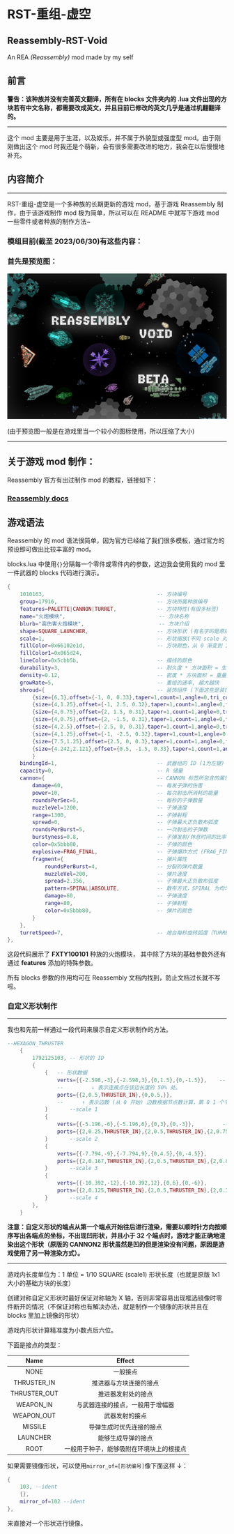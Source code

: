# RST-重组-虚空

## Reassembly-RST-Void

An REA _(Reassembly)_ mod made by my self

## 前言

**警告：该种族并没有完善英文翻译，所有在 blocks 文件夹内的 .lua 文件出现的方块若有中文名称，都需要改成英文，并且目前已修改的英文几乎是通过机翻翻译的。**

---

这个 mod 主要是用于生涯，以及娱乐，并不属于外貌型或强度型 mod。由于刚刚做出这个 mod 时我还是个萌新，会有很多需要改进的地方，我会在以后慢慢地补充。

## 内容简介

---

RST-重组-虚空是一个多种族的长期更新的游戏 mod，基于游戏 Reassembly 制作，由于该游戏制作 mod 极为简单，所以可以在 README 中就写下游戏 mod 一些零件或者种族的制作方法~

### 模组目前(截至 2023/06/30)有这些内容：

### 首先是预览图：

![Preview](preview.png)

(由于预览图一般是在游戏里当一个较小的图标使用，所以压缩了大小)

---

## 关于游戏 mod 制作：

Reassembly 官方有出过制作 mod 的教程，链接如下：

### [ **Reassembly docs** ](http://www.anisopteragames.com/docs/ "Docs|REASSEMBLY")

## 游戏语法

Reassembly 的 mod 语法很简单，因为官方已经给了我们很多模板，通过官方的预设即可做出比较丰富的 mod。

blocks.lua 中使用`{}`分隔每一个零件或零件内的参数，这边我会使用我的 mod 里一件武器的 blocks 代码进行演示。

```lua
{
    1010163,                                    -- 方块编号
    group=17916,                                -- 方块所属种族编号
    features=PALETTE|CANNON|TURRET,             -- 方块特性(有很多标签)
    name="火炮模块",                              -- 方块名称
    blurb="高伤害火炮模块",                        -- 方块介绍
    shape=SQUARE_LAUNCHER,                      -- 方块形状 (有名字的是原版形状，否则输入形状编号)
    scale=1,                                    -- 形状缩放(不同 scale 对应该形状不同大小版本)
    fillColor=0x66102e1d,                       -- 方块颜色，从 0 渐变到 1，格式为0xRRGGBB或0xRRGGBBAA
    fillColor1=0x065d24,
    lineColor=0x5cbb5b,                         -- 描线的颜色
    durability=3,                               -- 耐久度 * 方块面积 = 生命值
    density=0.12,                               -- 密度 * 方块面积 = 重量
    growRate=5,                                 -- 重组的速率, 越大越快
    shroud={                                    -- 装饰组件 (下面这些是装饰组件的内容)
        {size={6,3},offset={-1, 0, 0.33},taper=1,count=1,angle=0,tri_color_id=0,tri_color1_id=1,line_color_id=2,shape=SQUARE}
        {size={4,1.25},offset={-1, 2.5, 0.32},taper=1,count=1,angle=0,tri_color_id=0,tri_color1_id=1,line_color_id=2,shape=SQUARE}
        {size={4,0.75},offset={2, 1.5, 0.31},taper=1,count=1,angle=0,tri_color_id=0,tri_color1_id=1,line_color_id=2,shape=SQUARE}
        {size={4,0.75},offset={2, -1.5, 0.31},taper=1,count=1,angle=0,tri_color_id=0,tri_color1_id=1,line_color_id=2,shape=SQUARE}
        {size={4,2.5},offset={-2.5, 0, 0.31},taper=1,count=1,angle=0,tri_color_id=0,tri_color1_id=1,line_color_id=2,shape=SQUARE}
        {size={4,1.25},offset={-1, -2.5, 0.32},taper=1,count=1,angle=0,tri_color_id=0,tri_color1_id=1,line_color_id=2,shape=SQUARE}
        {size={7.5,1.25},offset={2.5, 0, 0.3},taper=1,count=1,angle=0,tri_color_id=0,tri_color1_id=1,line_color_id=2,shape=SQUARE}
        {size={4.242,2.121},offset={0.5, -1.5, 0.33},taper=1,count=1,angle=0.785,tri_color_id=0,tri_color1_id=1,line_color_id=2,shape=SQUARE}
        }
    bindingId=1,                                -- 武器组的 ID (1为左键)
    capacity=0,                                 -- R 储量
    cannon={                                    -- CANNON 标签所包含的属性块
        damage=60,                              -- 每发子弹的伤害
        power=10,                               -- 每次射击所消耗的能量
        roundsPerSec=5,                         -- 每秒的子弹数量
        muzzleVel=1200,                         -- 子弹速度
        range=1300,                             -- 子弹射程
        spread=0,                               -- 子弹最大正负散布弧度
        roundsPerBurst=5,                       -- 一次射击的子弹数
        burstyness=0.8,                         -- 子弹发射/休息时间的比率 (越接近1子弹一次性发射越快)
        color=0x5bbb80,                         -- 子弹的颜色
        explosive=FRAG_FINAL,                   -- 子弹爆炸方式 (FRAG_FINAL 为在子弹超出射程消失后产生弹片)
        fragment={                              -- 弹片属性
            roundsPerBurst=4,                   -- 分裂的弹片数量
            muzzleVel=200,                      -- 弹片速度
            spread=2.356,                       -- 子弹最大正负散布弧度
            pattern=SPIRAL|ABSOLUTE,            -- 散布方式，SPIRAL 为均匀，ABSOLUTE 为不受相对速度影响
            damage=60,                          -- 子弹速度
            range=80,                           -- 子弹射程
            color=0x5bbb80,                     -- 弹片的颜色
        }
    },
    turretSpeed=7,                              -- 炮台每秒旋转弧度（TURRET 的属性）
},
```

这段代码展示了 **FXTY100101** 种族的火炮模块， 其中除了方块的基础参数外还有通过 **features** 添加的特殊参数。

所有 blocks 参数的作用均可在 Reassembly 文档内找到，防止文档过长就不写啦。

### 自定义形状制作

---

我也和先前一样通过一段代码来展示自定义形状制作的方法。

```lua
--HEXAGON_THRUSTER
	{
        1792125103, -- 形状的 ID
        {
            {   -- 形状数据
                verts={{-2.598,-3},{-2.598,3},{0,1.5},{0,-1.5}},    -- 节点列表，游戏会按按顺时针渲染从左到右的形状
                --         ↓ 表示连接点在该边长度的 50% 处。
                ports={{2,0.5,THRUSTER_IN},{0,0.5,}},
                --      ↑ 表示边数 (从 0 开始) 边数根据节点数计算，第 0 1 个节点连接起来为第 0 个边
            }       --scale 1
	        {
                verts={{-5.196,-6},{-5.196,6},{0,3},{0,-3}},         --  ↓ 连接点的类型
                ports={{2,0.25,THRUSTER_IN},{2,0.5,THRUSTER_IN},{2,0.75,THRUSTER_IN},{0,0.5,}}
            }       --scale 2
	        {
                verts={{-7.794,-9},{-7.794,9},{0,4.5},{0,-4.5}},
                ports={{2,0.167,THRUSTER_IN},{2,0.5,THRUSTER_IN},{2,0.875,THRUSTER_IN},{0,0.5,},}
            }       --scale 3
	        {
                verts={{-10.392,-12},{-10.392,12},{0,6},{0,-6}},
                ports={{2,0.125,THRUSTER_IN},{2,0.5,THRUSTER_IN},{2,0.375,THRUSTER_IN},{2,0.625,THRUSTER_IN},{2,0.875,THRUSTER_IN},{0,0.5,}}
            }       --scale 4
        },
	}
```

**注意：自定义形状的端点从第一个端点开始往后进行渲染，需要以顺时针方向按顺序写出各端点的坐标，不出现凹形状，并且小于 32 个端点时，游戏才能正确地渲染出这个形状（原版的 CANNON2 形状虽然是凹的但是渲染没有问题，原因是游戏使用了另一种渲染方式）。**

---

游戏内长度单位为：1 单位 = 1/10 SQUARE (scale1) 形状长度（也就是原版 1x1 大小的基础方块的长度）

创建对称自定义形状时最好保证对称轴为 X 轴，否则非常容易出现框选镜像时零件断开的情况（不保证对称也有解决办法，就是制作一个镜像的形状并且在 blocks 里加上镜像的形状）

游戏内形状计算精准度为小数点后六位。

下面是接点的类型：

|   **Name**   |                **Effect**                |
| :----------: | :--------------------------------------: |
|     NONE     |                 一般接点                 |
| THRUSTER_IN  |          推进器与方块连接的接点          |
| THRUSTER_OUT |            推进器发射处的接点            |
|  WEAPON_IN   |     与武器连接的接点，一般用于增幅器     |
|  WEAPON_OUT  |              武器发射的接点              |
|   MISSILE    |         导弹生成时优先连接的接点         |
|   LAUNCHER   |            能够生成导弹的接点            |
|     ROOT     | 一般用于种子，能够吸附在环境块上的根接点 |

如果需要镜像形状，可以使用`mirror_of=[形状编号]`像下面这样 ↓：

```lua
{
    103, --ident
    {},
    mirror_of=102 --ident
},
```

来直接对一个形状进行镜像。
